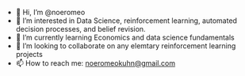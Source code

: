 - 👋 Hi, I’m @noeromeo
- 👀 I’m interested in Data Science, reinforcement learning, automated decision processes, and belief revision. 
- 🌱 I’m currently learning Economics and data science fundamentals
- 💞️ I’m looking to collaborate on any elemtary reinforcement learning projects
- 📫 How to reach me: noeromeokuhn@gmail.com


